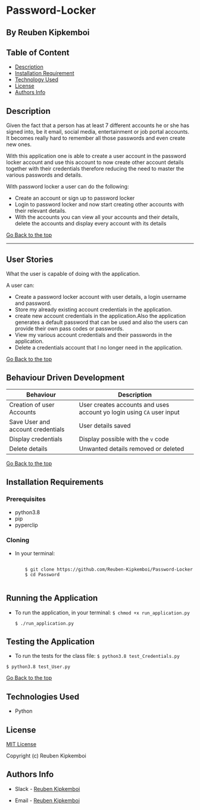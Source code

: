 # Password-Locker

## By Reuben Kipkemboi

## Table of Content

+ [Description](#Description)
+ [Installation Requirement](#Installation)
+ [Technology Used](#technologies-used)
+ [License](#license)
+ [Authors Info](#authors-info)

## Description

Given the fact that a person has at least 7 different accounts he or she has signed into, be it email, social media, entertainment or job portal accounts. It becomes really hard to remember all those passwords and even create new ones.

With this application one is able to create a user account in the password locker account and use this account to now create other account details together with their credentials therefore reducing the need to master the various passwords and details.

With password locker a user can do the following:

<ul>
<li>Create an account or sign up to password locker</li>
<li>Login to password locker and now start creating other accounts with their relevant details.</li>
<li>With the accounts you can view all your accounts and their details, delete the accounts and display every account with its details</li>

</ul>

[Go Back to the top](#password-locker)

<hr>

## User Stories

What the user is capable of doing with the application.

A user can:

- Create a password locker account with user details, a login username and password.
- Store my already existing account credentials in the application.
- create new account credentials in the application.Also the application generates a default password that can be used and also the users can provide their own pass codes or passwords.
- View my various account credentials and their passwords in the application.
- Delete a credentials account that I no longer need in the application.


[Go Back to the top](#password-locker)

## Behaviour Driven Development

 Behaviour| Description |
| ----------- | ----------- |
| Creation of user Accounts | User creates accounts and uses account yo login using `CA` user input |
| Save User and account credentials | User details saved  |
| Display credentials | Display possible with the `v` code  |
| Delete details | Unwanted details removed or deleted |


[Go Back to the top](#password-locker)

## Installation Requirements

### Prerequisites

- python3.8
- pip
- pyperclip

### Cloning

- In your terminal:

 ```

        $ git clone https://github.com/Reuben-Kipkemboi/Password-Locker
        $ cd Password
        
```

## Running the Application

- To run the application, in your terminal:
    `
        $ chmod +x run_application.py
    `

    `
        $ ./run_application.py
    `


## Testing the Application

- To run the tests for the class file:
`
        $ python3.8 test_Credentials.py
`

`
        $ python3.8 test_User.py
`


[Go Back to the top](#password-locker)


## Technologies Used

- Python

## License
[MIT License](LICENSE)

Copyright (c) Reuben Kipkemboi

## Authors Info
* Slack - [Reuben Kipkemboi]()

* Email - [Reuben Kipkemboi](https://gmail.com)


